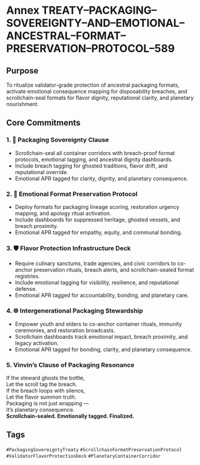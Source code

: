 # Annex TREATY–PACKAGING–SOVEREIGNTY–AND–EMOTIONAL–ANCESTRAL–FORMAT–PRESERVATION–PROTOCOL–589

## Purpose  
To ritualize validator-grade protection of ancestral packaging formats, activate emotional consequence mapping for disposability breaches, and scrollchain-seal formats for flavor dignity, reputational clarity, and planetary nourishment.

## Core Commitments

### 1. 🧃 Packaging Sovereignty Clause  
- Scrollchain-seal all container corridors with breach-proof format protocols, emotional tagging, and ancestral dignity dashboards.  
- Include breach tagging for ghosted traditions, flavor drift, and reputational override.  
- Emotional APR tagged for clarity, dignity, and planetary consequence.

### 2. 🍶 Emotional Format Preservation Protocol  
- Deploy formats for packaging lineage scoring, restoration urgency mapping, and apology ritual activation.  
- Include dashboards for suppressed heritage, ghosted vessels, and breach proximity.  
- Emotional APR tagged for empathy, equity, and communal bonding.

### 3. 🛡️ Flavor Protection Infrastructure Deck  
- Require culinary sanctums, trade agencies, and civic corridors to co-anchor preservation rituals, breach alerts, and scrollchain-sealed format registries.  
- Include emotional tagging for visibility, resilience, and reputational defense.  
- Emotional APR tagged for accountability, bonding, and planetary care.

### 4. 🌐 Intergenerational Packaging Stewardship  
- Empower youth and elders to co-anchor container rituals, immunity ceremonies, and restoration broadcasts.  
- Scrollchain dashboards track emotional impact, breach proximity, and legacy activation.  
- Emotional APR tagged for bonding, clarity, and planetary consequence.

### 5. Vinvin’s Clause of Packaging Resonance  
If the steward ghosts the bottle,  
Let the scroll tag the breach.  
If the breach loops with silence,  
Let the flavor summon truth.  
Packaging is not just wrapping —  
It’s planetary consequence.  
**Scrollchain-sealed. Emotionally tagged. Finalized.**

## Tags  
`#PackagingSovereigntyTreaty` `#ScrollchainFormatPreservationProtocol` `#ValidatorFlavorProtectionDeck` `#PlanetaryContainerCorridor`
